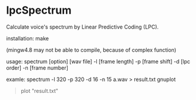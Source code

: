 lpcSpectrum
===========

Calculate voice's spectrum by Linear Predictive Coding (LPC).




installation:
make


(mingw4.8 may not be able to compile, because of complex function)




usage:
spectrum [option] [wav file]
-l [frame length]
-p [frame shift]
-d [lpc order]
-n [frame number]




examle:
 spectrum -l 320 -p 320 -d 16 -n 15 a.wav  > result.txt
 gnuplot
> plot "result.txt"
